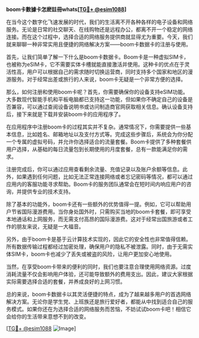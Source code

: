 **boom卡數據卡怎麽註冊whats[[TG💪+ @esim1088](https://t.me/s/esim1088)]**

在当今这个数字化飞速发展的时代，我们的生活离不开各种各样的电子设备和网络服务。无论是日常的社交聊天、在线购物还是远程办公，都离不开一个稳定的网络连接。而在这个过程中，选择合适的网络服务提供商就显得尤为重要。今天，我们就来聊聊一种非常实用且便捷的网络解决方案——boom卡数据卡的注册与使用。

首先，让我们简单了解一下什么是boom卡数据卡。Boom卡是一种虚拟SIM卡，也被称为eSIM卡，它不需要实体卡槽就能直接激活并使用。这种卡的优点在于灵活性高，用户可以根据自己的需求随时切换运营商，同时支持多个国家和地区的漫游服务。对于经常出差或旅行的人来说，boom卡无疑是一个非常方便的选择。

那么，如何注册和使用boom卡呢？首先，你需要确保你的设备支持eSIM功能。大多数现代智能手机和平板电脑都已支持这一功能，但如果你不确定自己的设备是否兼容，可以通过查阅设备说明书或访问制造商官网获取相关信息。确认设备支持后，接下来就是下载并安装boom卡的应用程序了。

在应用程序中注册boom卡的过程其实并不复杂。通常情况下，你需要提供一些基本信息，比如姓名、邮箱地址以及支付方式等。完成这些步骤后，系统会为你分配一个专属的虚拟号码，并允许你选择适合的流量套餐。Boom卡提供了多种套餐供用户选择，从基础的每日流量包到长期使用的月度套餐，总有一款能满足你的需求。

注册完成后，你可以通过应用查看剩余流量、充值记录以及账户余额等信息。此外，如果遇到任何问题，比如无法正常连接网络或者忘记密码等情况，都可以通过应用内的客服功能寻求帮助。Boom卡的服务团队通常会在短时间内响应用户的咨询，并提供专业的技术支持。

除了基本的功能外，boom卡还有一些额外的优势值得一提。例如，它可以帮助用户节省国际漫游费用。当你身处国外时，只需购买当地的boom卡套餐，即可享受本地通话和上网服务，而无需支付高昂的国际漫游费。这对于经常出国旅游或者工作的朋友来说，无疑是一大福音。

另外，由于boom卡是基于云计算技术实现的，因此它的安全性也非常值得信赖。所有数据传输过程都经过加密处理，确保用户的隐私不被泄露。同时，由于无需实体SIM卡，boom卡也减少了丢失或被盗的风险，让用户更加安心地使用。

当然，在享受boom卡带来的便利的同时，我们也要注意合理使用网络资源。过度消耗流量不仅会影响用户体验，还可能导致额外的费用支出。因此，建议大家根据实际需要选择合适的套餐，并养成良好的上网习惯。

总的来说，boom卡数据卡以其灵活便捷的特点，成为了越来越多用户的首选网络解决方案。无论你是学生党、上班族还是旅行爱好者，都能从中找到适合自己的服务模式。如果你还在为选择合适的网络服务而苦恼，不妨试试boom卡吧！相信它会给你的生活带来意想不到的改变。

[[TG💪+ @esim1088](https://t.me/s/esim1088) ![Image](https://i.postimg.cc/4NQfJmqS/Snipaste-2025-05-13-00-14-12.png)]